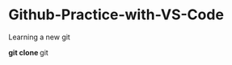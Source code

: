 # Github-Practice-with-VS-Code

<p>
Learning a new git

</p>

<p>
<strong>
git clone
</strong>
git
</p>